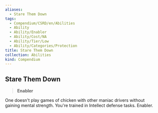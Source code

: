 ```yaml
---
aliases:
  - Stare Them Down
tags:
  - Compendium/CSRD/en/Abilities
  - Ability
  - Ability/Enabler
  - Ability/Cost/NA
  - Ability/Tier/Low
  - Ability/Categories/Protection
title: Stare Them Down
collection: Abilities
kind: Compendium
---
```

## Stare Them Down  
>**Enabler**
  
One doesn't play games of chicken with other maniac drivers without gaining mental strength. You're trained in Intellect defense tasks. Enabler.